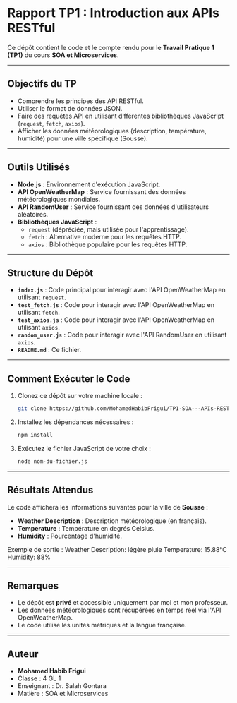 # Rapport TP1 : Introduction aux APIs RESTful

Ce dépôt contient le code et le compte rendu pour le **Travail Pratique 1 (TP1)** du cours **SOA et Microservices**.

---

## Objectifs du TP

- Comprendre les principes des API RESTful.
- Utiliser le format de données JSON.
- Faire des requêtes API en utilisant différentes bibliothèques JavaScript (`request`, `fetch`, `axios`).
- Afficher les données météorologiques (description, température, humidité) pour une ville spécifique (Sousse).

---

## Outils Utilisés

- **Node.js** : Environnement d'exécution JavaScript.
- **API OpenWeatherMap** : Service fournissant des données météorologiques mondiales.
- **API RandomUser** : Service fournissant des données d'utilisateurs aléatoires.
- **Bibliothèques JavaScript** :
  - `request` (dépréciée, mais utilisée pour l'apprentissage).
  - `fetch` : Alternative moderne pour les requêtes HTTP.
  - `axios` : Bibliothèque populaire pour les requêtes HTTP.

---

## Structure du Dépôt

- **`index.js`** : Code principal pour interagir avec l'API OpenWeatherMap en utilisant `request`.
- **`test_fetch.js`** : Code pour interagir avec l'API OpenWeatherMap en utilisant `fetch`.
- **`test_axios.js`** : Code pour interagir avec l'API OpenWeatherMap en utilisant `axios`.
- **`random_user.js`** : Code pour interagir avec l'API RandomUser en utilisant `axios`.
- **`README.md`** : Ce fichier.

---

## Comment Exécuter le Code

1. Clonez ce dépôt sur votre machine locale :
   ```bash
   git clone https://github.com/MohamedHabibFrigui/TP1-SOA---APIs-RESTful.git
   ```
2. Installez les dépendances nécessaires :
   ```bash
   npm install
   ```
3. Exécutez le fichier JavaScript de votre choix :
   ```bash
   node nom-du-fichier.js
   ```

---

## Résultats Attendus

Le code affichera les informations suivantes pour la ville de **Sousse** :
- **Weather Description** : Description météorologique (en français).
- **Temperature** : Température en degrés Celsius.
- **Humidity** : Pourcentage d'humidité.

Exemple de sortie :
Weather Description: légère pluie
Temperature: 15.88°C
Humidity: 88%

---

## Remarques

- Le dépôt est **privé** et accessible uniquement par moi et mon professeur.
- Les données météorologiques sont récupérées en temps réel via l'API OpenWeatherMap.
- Le code utilise les unités métriques et la langue française.

---

## Auteur

- **Mohamed Habib Frigui**  
- Classe : 4 GL 1
- Enseignant : Dr. Salah Gontara  
- Matière : SOA et Microservices  
